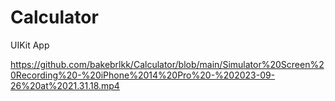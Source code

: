 # Calculator
UIKit App 



https://github.com/bakebrlkk/Calculator/blob/main/Simulator%20Screen%20Recording%20-%20iPhone%2014%20Pro%20-%202023-09-26%20at%2021.31.18.mp4
